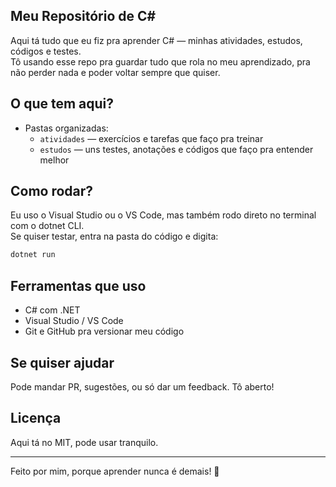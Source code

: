 ## Meu Repositório de C#

Aqui tá tudo que eu fiz pra aprender C# — minhas atividades, estudos, códigos e testes.  
Tô usando esse repo pra guardar tudo que rola no meu aprendizado, pra não perder nada e poder voltar sempre que quiser.

## O que tem aqui?

- Pastas organizadas:  
  - `atividades` — exercícios e tarefas que faço pra treinar  
  - `estudos` — uns testes, anotações e códigos que faço pra entender melhor

## Como rodar?

Eu uso o Visual Studio ou o VS Code, mas também rodo direto no terminal com o dotnet CLI.  
Se quiser testar, entra na pasta do código e digita:

```bash
dotnet run
```

## Ferramentas que uso

- C# com .NET  
- Visual Studio / VS Code  
- Git e GitHub pra versionar meu código

## Se quiser ajudar

Pode mandar PR, sugestões, ou só dar um feedback. Tô aberto!

## Licença

Aqui tá no MIT, pode usar tranquilo.

---

Feito por mim, porque aprender nunca é demais! 🚀

